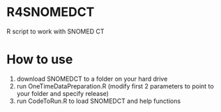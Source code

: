 # R4SNOMEDCT

R script to work with SNOMED CT

# How to use

1. download SNOMEDCT to a folder on your hard drive
2. run OneTimeDataPreparation.R (modify first 2 parameters to point to your folder and specify release)
3. run CodeToRun.R to load SNOMEDCT and help functions
